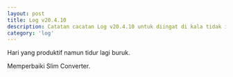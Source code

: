 ```yaml
---
layout: post
title: Log v20.4.10
description: Catatan cacatan Log v20.4.10 untuk diingat di kala tidak ingat sekaligus sengaja tidak ingat agar kembali mengingat.
category: 'log'
---
```


Hari yang produktif namun tidur lagi buruk.

Memperbaiki Slim Converter.
